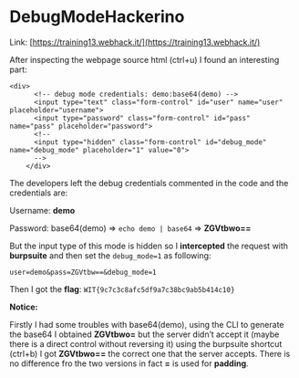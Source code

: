 # DebugModeHackerino

Link: [https://training13.webhack.it/](https://training13.webhack.it/)

After inspecting the webpage source html (ctrl+u) I found an interesting part:

```tsx
<div>
      <!-- debug mode credentials: demo:base64(demo) -->
      <input type="text" class="form-control" id="user" name="user" placeholder="username">
      <input type="password" class="form-control" id="pass" name="pass" placeholder="password">
      <!--
      <input type="hidden" class="form-control" id="debug_mode" name="debug_mode" placeholder="1" value="0">
      -->
    </div>
```

The developers left the debug credentials commented in the code and the credentials are:

Username: **demo**

Password: base64(demo) ⇒ `echo demo | base64` ⇒ **ZGVtbwo==**

But the input type of this mode is hidden so I **intercepted** the request with **burpsuite** and then set the `debug_mode=1` as following:

```tsx
user=demo&pass=ZGVtbw==&debug_mode=1
```

Then I got the **flag**: `WIT{9c7c3c8afc5df9a7c38bc9ab5b414c10}`

**Notice:**

Firstly I had some troubles with base64(demo), using the CLI to generate the base64 I obtained **ZGVtbwo=** but the server didn’t accept it (maybe there is a direct control without reversing it) using the burpsuite shortcut (ctrl+b) I got **ZGVtbwo==** the correct one that the server accepts. There is no difference fro the two versions in fact **=** is used for **padding**.